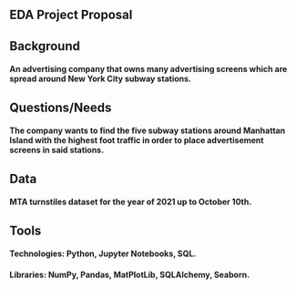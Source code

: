 ## EDA Project Proposal

## Background
#### An advertising company that owns many advertising screens which are spread around New York City subway stations.

## Questions/Needs
#### The company wants to find the five subway stations around Manhattan Island with the highest foot traffic in order to place advertisement screens in said stations.

## Data
#### MTA turnstiles dataset for the year of 2021 up to October 10th.

## Tools
#### Technologies: Python, Jupyter Notebooks, SQL.
#### Libraries: NumPy, Pandas, MatPlotLib, SQLAlchemy, Seaborn.
